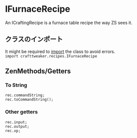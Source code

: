 # IFurnaceRecipe

An ICraftingRecipe is a furnace table recipe the way ZS sees it.

## クラスのインポート

It might be required to [import](/AdvancedFunctions/Import/) the class to avoid errors.  
`import crafttweaker.recipes.IFurnaceRecipe`

## ZenMethods/Getters

### To String

```zenscript
rec.commandString;
rec.toCommandString();
```

### Other getters

```zenscript
rec.input;
rec.output;
rec.xp;
```
